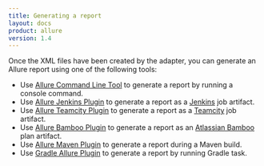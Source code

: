```yaml
---
title: Generating a report
layout: docs
product: allure
version: 1.4
---
```


Once the XML files have been created by the adapter, you can generate an Allure report using one of the following tools:
 * Use [Allure Command Line Tool](http://wiki.qatools.ru/display/AL/Allure+Commandline) to generate a report by running a console command.
 * Use [Allure Jenkins Plugin](http://wiki.qatools.ru/display/AL/Allure+Jenkins+Plugin) to generate a report as a [Jenkins](http://jenkins-ci.org/) job artifact.
 * Use [Allure Teamcity Plugin](http://wiki.qatools.ru/display/AL/Allure+TeamCity+Plugin) to generate a report as a [Teamcity](http://www.jetbrains.com/teamcity/) job artifact.
 * Use [Allure Bamboo Plugin](https://github.com/allure-framework/allure-bamboo-plugin) to generate a report as an [Atlassian Bamboo](https://www.atlassian.com/software/bamboo) plan artifact.
 * Use [Allure Maven Plugin](http://wiki.qatools.ru/display/AL/Allure+Maven+Plugin) to generate a report during a Maven build.
 * Use [Gradle Allure Plugin](https://github.com/d10xa/gradle-allure-plugin) to generate a report by running Gradle task.